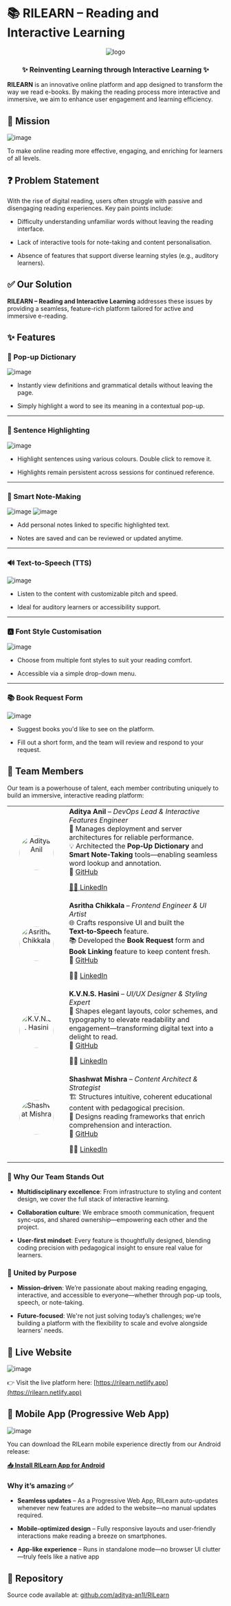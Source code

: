 # 📚 RILEARN – Reading and Interactive Learning
<div align="center">
<img src="./pages/RILEARN.gif" alt="logo">

</div>


<div align="center"> <h3> ✨ Reinventing Learning through Interactive Learning ✨</h3> </div>

**RILEARN** is an innovative online platform and app designed to transform the way we read e-books. By making the reading process more interactive and immersive, we aim to enhance user engagement and learning efficiency.


## 🎯 Mission

![image](https://github.com/user-attachments/assets/a7c0e09f-9568-4f41-a93d-92796c8b501c)


To make online reading more effective, engaging, and enriching for learners of all levels.



## ❓ Problem Statement

With the rise of digital reading, users often struggle with passive and disengaging reading experiences. Key pain points include:

-   Difficulty understanding unfamiliar words without leaving the reading interface.
    
-   Lack of interactive tools for note-taking and content personalisation.
    
-   Absence of features that support diverse learning styles (e.g., auditory learners).
    



## ✅ Our Solution

**RILEARN – Reading and Interactive Learning** addresses these issues by providing a seamless, feature-rich platform tailored for active and immersive e-reading.



## ✨ Features

### 📖 Pop-up Dictionary

![image](https://github.com/user-attachments/assets/dedfb9e2-1d05-46a4-92ce-eb02fa93132e)


-   Instantly view definitions and grammatical details without leaving the page.
    
-   Simply highlight a word to see its meaning in a contextual pop-up.
    
---

### 🎨 Sentence Highlighting

![image](https://github.com/user-attachments/assets/b1235d9a-63e0-4291-937f-a922ee9b70a8)


-   Highlight sentences using various colours. Double click to remove it.
    
-   Highlights remain persistent across sessions for continued reference.
    

---

### 📝 Smart Note-Making

![image](https://github.com/user-attachments/assets/ee56e188-c071-4007-8dee-15e44214f8b7)
![image](https://github.com/user-attachments/assets/fa0706b4-dafb-4d60-b2b3-dacd29c4499b)


-   Add personal notes linked to specific highlighted text.
    
-   Notes are saved and can be reviewed or updated anytime.
    

---

### 🔊 Text-to-Speech (TTS)

![image](https://github.com/user-attachments/assets/b462e8b9-49ad-45bc-b1d0-325c2988c3ea)


-   Listen to the content with customizable pitch and speed.
    
-   Ideal for auditory learners or accessibility support.
    

---

### 🅰️ Font Style Customisation

![image](https://github.com/user-attachments/assets/68fbef87-4705-4317-97b1-b906db9d32ef)


-   Choose from multiple font styles to suit your reading comfort.
    
-   Accessible via a simple drop-down menu.
    

---

### 📚 Book Request Form

![image](https://github.com/user-attachments/assets/cd7bcece-343d-470c-9100-2af346225fe4)


-   Suggest books you'd like to see on the platform.
    
-   Fill out a short form, and the team will review and respond to your request.
    




## 👥 Team Members

Our team is a powerhouse of talent, each member contributing uniquely to build an immersive, interactive reading platform:

<table>
  <tr>
    <td align="center" valign="middle" width="120">
      <a href="https://github.com/aditya-an1l" target="_blank">
        <img src="https://github.com/aditya-an1l.png" alt="Aditya Anil" width="80" style="border-radius:50%;" />
      </a>
    </td>
    <td valign="middle">
      <strong>Aditya Anil</strong> – <em>DevOps Lead & Interactive Features Engineer</em><br />
      🚀 Manages deployment and server architectures for reliable performance.<br />
      💡 Architected the <strong>Pop‑Up Dictionary</strong> and <strong>Smart Note‑Taking</strong> tools—enabling seamless word lookup and annotation.<br />
      🔗 <a href="https://github.com/aditya-an1l" target="_blank">GitHub 
      
🧑‍💼 <a href="https://www.linkedin.com/in/aditya-an1l/" target="_blank">LinkedIn</a>
    </td>
  </tr>
  <tr>
    <td align="center" valign="middle" width="120">
      <a href="https://github.com/asritha-chikkala" target="_blank">
        <img src="https://github.com/asritha-chikkala.png" alt="Asritha Chikkala" width="80" style="border-radius:50%;" />
      </a>
    </td>
    <td valign="middle">
      <strong>Asritha Chikkala</strong> – <em>Frontend Engineer & UI Artist</em><br />
      🌐 Crafts responsive UI and built the <strong>Text‑to‑Speech</strong> feature.<br />
      📚 Developed the <strong>Book Request</strong> form and <strong>Book Linking</strong> feature to keep content fresh.<br />
      🔗 <a href="https://github.com/asritha-chikkala" target="_blank">GitHub</a>

  
👩‍💼 <a href="https://www.linkedin.com/in/asritha-chikkala-300397336/" target="_blank">LinkedIn</a>
    </td>
  </tr>
  <tr>
    <td align="center" valign="middle" width="120">
      <a href="https://github.com/hasini-1" target="_blank">
        <img src="https://github.com/hasini-1.png" alt="K.V.N.S. Hasini" width="80" style="border-radius:50%;" />
      </a>
    </td>
    <td valign="middle">
      <strong>K.V.N.S. Hasini</strong> – <em>UI/UX Designer & Styling Expert</em><br />
      🎨 Shapes elegant layouts, color schemes, and typography to elevate readability and engagement—transforming digital text into a delight to read.<br />
      🔗 <a href="https://github.com/hasini-1" target="_blank">GitHub</a>

👩‍💼 <a href="https://www.linkedin.com/in/bala-sri-hasini-koppuravuri-483327338/" target="_blank">LinkedIn</a>
    </td>
  </tr>
  <tr>
    <td align="center" valign="middle" width="120">
      <a href="https://github.com/StrikerSam-Ai" target="_blank">
        <img src="https://github.com/StrikerSam-Ai.png" alt="Shashwat Mishra" width="80" style="border-radius:50%;" />
      </a>
    </td>
    <td valign="middle">
      <strong>Shashwat Mishra</strong> – <em>Content Architect & Strategist</em><br />
      🏗️ Structures intuitive, coherent educational content with pedagogical precision.<br />
      📘 Designs reading frameworks that enrich comprehension and interaction.<br />
      🔗 <a href="https://github.com/StrikerSam-Ai" target="_blank">GitHub</a>

  
🧑‍💼 <a href="https://www.linkedin.com/in/sam140706/" target="_blank">LinkedIn</a>
    </td>
  </tr>
</table>
    

### 🌟 Why Our Team Stands Out

-   **Multidisciplinary excellence**: From infrastructure to styling and content design, we cover the full stack of interactive learning.
    
-   **Collaboration culture**: We embrace smooth communication, frequent sync-ups, and shared ownership—empowering each other and the project.
    
-   **User-first mindset**: Every feature is thoughtfully designed, blending coding precision with pedagogical insight to ensure real value for learners.



### 🎯 United by Purpose

-   **Mission-driven**: We’re passionate about making reading engaging, interactive, and accessible to everyone—whether through pop-up tools, speech, or note-taking.
    
-   **Future-focused**: We're not just solving today’s challenges; we’re building a platform with the flexibility to scale and evolve alongside learners' needs.



## 🔗 Live Website

![image](https://github.com/user-attachments/assets/050caa4b-cc89-4c20-bdfe-3b6bd37da66d)


👉 Visit the live platform here: [https://rilearn.netlify.app](https://rilearn.netlify.app)


## 📱 Mobile App (Progressive Web App)

![image](https://github.com/user-attachments/assets/44260bbd-bcd2-4e97-94e7-729469c6b096)


You can download the RILearn mobile experience directly from our Android release:

**[📥 Install RILearn App for Android](https://github.com/aditya-an1l/RILearn/releases/download/android_release/app-apk-683e7490e114f-1748923536.apk)**

### Why it’s amazing ✅

-   **Seamless updates** – As a Progressive Web App, RILearn auto-updates whenever new features are added to the website—no manual updates required.
    
-   **Mobile-optimized design** – Fully responsive layouts and user-friendly interactions make reading a breeze on smartphones.
    
-   **App-like experience** – Runs in standalone mode—no browser UI clutter—truly feels like a native app
    


## 📌 Repository

Source code available at: [github.com/aditya-an1l/RILearn](https://github.com/aditya-an1l/RILearn)



